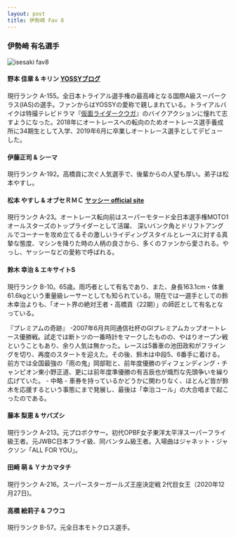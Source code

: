 ```yaml
---
layout: post
title: 伊勢崎 Fav 8
---
```


### 伊勢崎 有名選手

![isesaki fav8]({{site.baseurl}}/images/isesaki_fav8.png)

#### 野本 佳章 & キリン [YOSSYブログ](https://ameblo.jp/yoshiakinomoto/)

現行ランク A-155。全日本トライアル選手権の最高峰となる国際A級スーパークラス(IAS)の選手。ファンからはYOSSYの愛称で親しまれている。トライアルバイクは特撮テレビドラマ『[仮面ライダークウガ](https://ja.wikipedia.org/wiki/仮面ライダークウガ)』のバイクアクションに憧れて志すようになった。2018年にオートレースへの転向のためオートレース選手養成所に34期生として入学、2019年6月に卒業しオートレース選手としてデビューした。

#### 伊藤正司 & シーマ

現行ランク A-192。高橋貢に次ぐ人気選手で、後輩からの人望も厚い。弟子は松本やすし。

#### 松本 やすし & オブセＲＭＣ [ヤッシー official site](http://yassy.jp/)

現行ランク A-23。オートレース転向前はスーパーモタード全日本選手権MOTO1オールスターズのトップライダーとして活躍、 深いバンク角とドリフトアングルでコーナーを攻め立てるその激しいライディングスタイルとレースに対する真摯な態度、マシンを降りた時の人柄の良さから、多くのファンから愛される。やっし、ヤッシーなどの愛称で呼ばれる。

#### 鈴木 幸治 & エキサイトS

現行ランク B-10。65歳。雨巧者として有名であり、また、身長163.1cm・体重61.6kgという重量級レーサーとしても知られている。現在では一選手としての鈴木幸治よりも、「オート界の絶対王者・高橋貢（22期）」の師匠として有名となっている。

『プレミアムの奇跡』 -2007年6月共同通信社杯のGIプレミアムカップオートレース優勝戦。試走では断トツの一番時計をマークしたものの、やはりオープン戦ということもあり、余り人気は無かった。レースは5番車の池田政和がフライングを切り、再度のスタートを迎えた。その後、鈴木は中段5、6番手に着ける。 前方では全国最強の「雨の鬼」岡部聡と、前年度優勝のディフェンディング・チャンピオン東小野正道、更には前年度準優勝の有吉辰也が熾烈な先頭争いを繰り広げていた。 - 中略 - 車券を持っているかどうかに関わりなく、ほとんど皆が鈴木を応援するという事態にまで発展し、最後は「幸治コール」の大合唱まで起こったのである。

#### 藤本 梨恵 & サバズシ

現行ランク A-213。元プロボクサー。初代OPBF女子東洋太平洋スーパーフライ級王者。元JWBC日本フライ級、同バンタム級王者。入場曲はジャネット・ジャクソン「ALL FOR YOU」。

#### 田崎 萌 & Ｙナカマタチ

現行ランク A-216。スーパースターガールズ王座決定戦 2代目女王（2020年12月27日)。

#### 高橋 絵莉子 & フウコ

現行ランク B-57。元全日本モトクロス選手。

